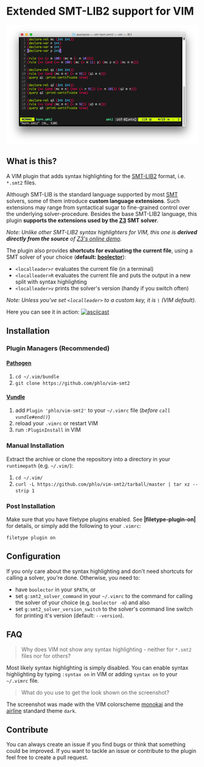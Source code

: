 # Extended SMT-LIB2 support for VIM
![Example](/example.png?raw=true "Example")

## What is this?
A VIM plugin that adds syntax highlighting for the [SMT-LIB2](http://smtlib.cs.uiowa.edu/) format, i.e. `*.smt2` files.

Although SMT-LIB is the standard language supported by most [SMT](https://en.wikipedia.org/wiki/Satisfiability_modulo_theories) solvers, some of them introduce **custom language extensions**.
Such extensions may range from syntactical sugar to fine-grained control over the underlying solver-procedure.
Besides the base SMT-LIB2 language, this plugin **supports the extensions used by the [Z3](https://github.com/Z3Prover/z3) SMT solver**.

*Note: Unlike other SMT-LIB2 syntax highlighters for VIM, this one is **derived directly from the source** of [Z3's online demo](https://rise4fun.com/Z3/).*

The plugin also provides **shortcuts for evaluating the current file**, using a SMT solver of your choice (**default: [boolector](http://fmv.jku.at/boolector)**):
* `<localleader>r` evaluates the current file (in a terminal)
* `<localleader>R` evaluates the current file and puts the output in a new split with syntax highlighting
* `<localleader>v` prints the solver's version (handy if you switch often)

*Note: Unless you've set `<localleader>` to a custom key, it is `\` (VIM default).*

Here you can see it in action:
[![asciicast](https://asciinema.org/a/4LP65uSchEbciwnRsdTImwzqW.png)](https://asciinema.org/a/4LP65uSchEbciwnRsdTImwzqW)

## Installation

### Plugin Managers (Recommended)

#### [Pathogen](https://github.com/tpope/vim-pathogen)
1. `cd ~/.vim/bundle`
2. `git clone https://github.com/phlo/vim-smt2`

#### [Vundle](https://github.com/VundleVim/Vundle.vim)
1. add `Plugin 'phlo/vim-smt2'` to your `~/.vimrc` file (*before `call vundle#end()`*)
2. reload your `.vimrc` or restart VIM
3. run `:PluginInstall` in VIM

### Manual Installation
Extract the archive or clone the repository into a directory in your `runtimepath` (e.g. `~/.vim/`):

1. `cd ~/.vim/`
2. `curl -L https://github.com/phlo/vim-smt2/tarball/master | tar xz --strip 1`

### Post Installation
Make sure that you have filetype plugins enabled. See **|filetype-plugin-on|** for details, or simply add the following to your `.vimrc`:
```
filetype plugin on
```

## Configuration
If you only care about the syntax highlighting and don't need shortcuts for calling a solver, you're done.
Otherwise, you need to:
* have `boolector` in your `$PATH`, or
* set `g:smt2_solver_command` in your `~/.vimrc` to the command for calling the solver of your choice (e.g. `boolector -m`) and also
* set `g:smt2_solver_version_switch` to the solver's command line switch for printing it's version (default: `--version`).

## FAQ
> Why does VIM  not show any syntax highlighting - neither for `*.smt2` files nor for others?

Most likely syntax highlighting is simply disabled.
You can enable syntax highlighting by typing `:syntax on` in VIM or adding `syntax on` to your `~/.vimrc` file.

> What do you use to get the look shown on the screenshot?

The screenshot was made with the VIM colorscheme [monokai](https://github.com/crusoexia/vim-monokai) and the [airline](https://github.com/vim-airline/vim-airline) standard theme `dark`.

## Contribute
You can always create an issue if you find bugs or think that something could be improved.
If you want to tackle an issue or contribute to the plugin feel free to create a pull request.

